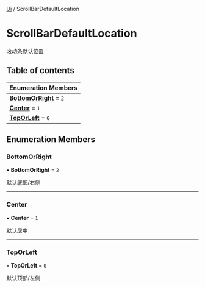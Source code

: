[Ui](../groups/Core.Ui.md) / ScrollBarDefaultLocation

# ScrollBarDefaultLocation <Badge type="tip" text="Enumeration" /> <Score text="ScrollBarDefaultLocation" />

滚动条默认位置

## Table of contents

| Enumeration Members |
| :-----|
| **[BottomOrRight](mw.ScrollBarDefaultLocation.md#bottomorright)** = ``2`` <br> |
| **[Center](mw.ScrollBarDefaultLocation.md#center)** = ``1`` <br> |
| **[TopOrLeft](mw.ScrollBarDefaultLocation.md#toporleft)** = ``0`` <br> |

## Enumeration Members

### BottomOrRight <Score text="BottomOrRight" /> 

• **BottomOrRight** = ``2``

默认底部/右侧

___

### Center <Score text="Center" /> 

• **Center** = ``1``

默认居中

___

### TopOrLeft <Score text="TopOrLeft" /> 

• **TopOrLeft** = ``0``

默认顶部/左侧

